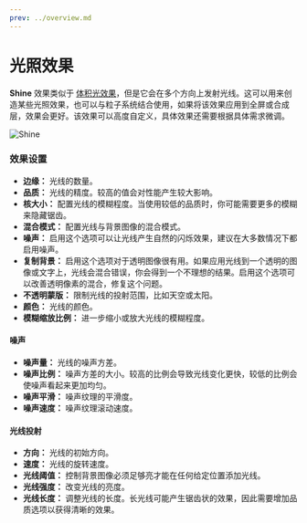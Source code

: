 ```yaml
---
prev: ../overview.md
---
```


# 光照效果

**Shine** 效果类似于 [体积光效果](/wallpaper-engine-docs/scene/effects/effect/godrays)，但是它会在多个方向上发射光线。这可以用来创造某些光照效果，也可以与粒子系统结合使用，如果将该效果应用到全屏或合成层，效果会更好。该效果可以高度自定义，具体效果还需要根据具体需求微调。

![Shine](/wallpaper-engine-docs/img/effects/Shine.gif)

### 效果设置

* **边缘：** 光线的数量。
* **品质：** 光线的精度。较高的值会对性能产生较大影响。
* **核大小：** 配置光线的模糊程度。当使用较低的品质时，你可能需要更多的模糊来隐藏锯齿。
* **混合模式：** 配置光线与背景图像的混合模式。
* **噪声：** 启用这个选项可以让光线产生自然的闪烁效果，建议在大多数情况下都启用噪声。
* **复制背景：** 启用这个选项对于透明图像很有用。如果应用光线到一个透明的图像或文字上，光线会混合错误，你会得到一个不理想的结果。启用这个选项可以改善透明像素的混合，修复这个问题。
* **不透明蒙版：** 限制光线的投射范围，比如天空或太阳。
* **颜色：** 光线的颜色。
* **模糊缩放比例：** 进一步缩小或放大光线的模糊程度。

#### 噪声

* **噪声量：** 光线的噪声方差。
* **噪声比例：** 噪声方差的大小。较高的比例会导致光线变化更快，较低的比例会使噪声看起来更加均匀。
* **噪声平滑：** 噪声纹理的平滑度。
* **噪声速度：** 噪声纹理滚动速度。

#### 光线投射
* **方向：** 光线的初始方向。
* **速度：** 光线的旋转速度。
* **光线阈值：** 控制背景图像必须足够亮才能在任何给定位置添加光线。
* **光线强度：** 改变光线的亮度。
* **光线长度：** 调整光线的长度。长光线可能产生锯齿状的效果，因此需要增加品质选项以获得清晰的效果。

